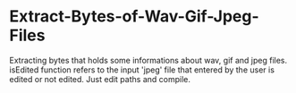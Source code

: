 # Extract-Bytes-of-Wav-Gif-Jpeg-Files
Extracting bytes that holds some informations about wav, gif and jpeg files.
isEdited function refers to the input 'jpeg' file that entered by the user is edited or not edited. 
Just edit paths and compile.
